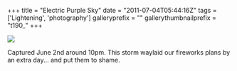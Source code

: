 +++
title = "Electric Purple Sky"
date = "2011-07-04T05:44:16Z"
tags = ['Lightening', 'photography']
galleryprefix = ""
gallerythumbnailprefix = "t190_"
+++

![](/post/electric-purple-sky/IMG_1012.jpeg)

Captured June 2nd around 10pm. This storm waylaid our fireworks plans by an
extra day... and put them to shame.

